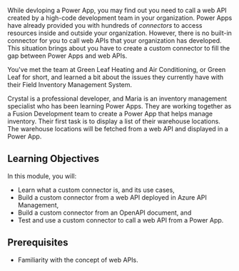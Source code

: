 While devloping a Power App, you may find out you need to call a web API created by a high-code development team in your organization. Power Apps have already provided you with hundreds of *connectors* to access resources inside and outside your organization. However, there is no built-in connector for you to call web APIs that your organization has developed. This situation brings about you have to create a custom connector to fill the gap between Power Apps and web APIs.

You've met the team at Green Leaf Heating and Air Conditioning, or Green Leaf for short, and learned a bit about the issues they currently have with their Field Inventory Management System.

Crystal is a professional developer, and Maria is an inventory management specialist who has been learning Power Apps. They are working together as a Fusion Development team to create a Power App that helps manage inventory. Their first task is to display a list of their warehouse locations. The warehouse locations will be fetched from a web API and displayed in a Power App.


## Learning Objectives ##

In this module, you will:

* Learn what a custom connector is, and its use cases,
* Build a custom connector from a web API deployed in Azure API Management,
* Build a custom connector from an OpenAPI document, and
* Test and use a custom connector to call a web API from a Power App.


## Prerequisites ##

* Familiarity with the concept of web APIs.

